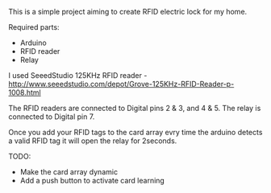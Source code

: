 This is a simple project aiming to create RFID electric lock for my home.

Required parts:
- Arduino
- RFID reader
- Relay

I used SeeedStudio 125KHz RFID reader - http://www.seeedstudio.com/depot/Grove-125KHz-RFID-Reader-p-1008.html

The RFID readers are connected to Digital pins 2 & 3, and 4 & 5.
The relay is connected to Digital pin 7.

Once you add your RFID tags to the card array evry time the arduino detects a valid RFID tag it will open the relay for 2seconds.

TODO: 
- Make the card array dynamic
- Add a push button to activate card learning

